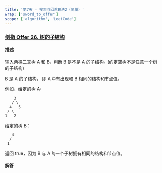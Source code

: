 ```yaml
---
title: '第7天 - 搜索与回溯算法2（简单）'
wrap: ['sword_to_offer']
scope: ['algorithm', 'LeetCode']
---
```


### [剑指 Offer 26. 树的子结构](https://leetcode-cn.com/problems/shu-de-zi-jie-gou-lcof/)

#### 描述

输入两棵二叉树 A 和 B，判断 B 是不是 A 的子结构。(约定空树不是任意一个树的子结构)

B 是 A 的子结构， 即 A 中有出现和 B 相同的结构和节点值。

例如，给定的树 A:

```text
    3
   / \
  4   5
 / \
1   2
```

给定的树 B：

```text
   4 
  /
 1
```

返回 true，因为 B 与 A 的一个子树拥有相同的结构和节点值。

#### 解答
